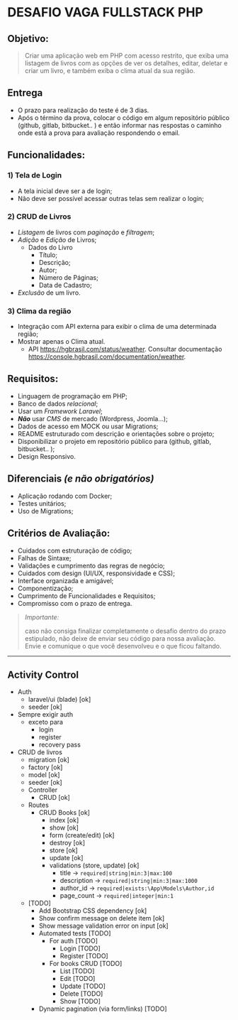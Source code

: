 # DESAFIO VAGA FULLSTACK PHP


## Objetivo:
> Criar uma aplicação web em PHP com acesso restrito, que exiba uma listagem de livros com as opções de ver os detalhes, editar, deletar e criar um livro, e também exiba o clima atual da sua região.

## Entrega

* O prazo para realização do teste é de 3 dias.
* Após o término da prova, colocar o código em algum repositório público (github, gitlab, bitbucket.. ) e então informar nas respostas o caminho onde está a prova para avaliação respondendo o email.

## Funcionalidades:

### 1) Tela de Login
* A tela inicial deve ser a de login;
* Não deve ser possível acessar outras telas sem realizar o login;

### 2) CRUD de Livros
* *Listagem* de livros com *paginação* e *filtragem*;
* *Adição* e *Edição* de Livros;
    - Dados do Livro
        - Título;
        - Descrição;
        - Autor;
        - Número de Páginas;
        - Data de Cadastro;
* *Exclusão* de um livro.

### 3) Clima da região
* Integração com API externa para exibir o clima de uma determinada região;
* Mostrar apenas o Clima atual.
    - API https://hgbrasil.com/status/weather. Consultar documentação https://console.hgbrasil.com/documentation/weather.


## Requisitos:
* Linguagem de programação em PHP;
* Banco de dados *relacional*;
* Usar um *Framework Laravel*;
* **_Não_** usar *CMS* de mercado (Wordpress, Joomla...);
* Dados de acesso em MOCK ou usar Migrations;
* README estruturado com descrição e orientações sobre o projeto;
* Disponibilizar o projeto em repositório público para (github, gitlab, bitbucket.. );
* Design Responsivo.


## Diferenciais _(e não obrigatórios)_
* Aplicação rodando com Docker;
* Testes unitários;
* Uso de Migrations;

## Critérios de Avaliação:
* Cuidados com estruturação de código;
* Falhas de Sintaxe;
* Validações e cumprimento das regras de negócio;
* Cuidados com design (UI/UX, responsividade e CSS);
* Interface organizada e amigável;
* Componentização;
* Cumprimento de Funcionalidades e Requisitos;
* Compromisso com o prazo de entrega.

> *Importante:*
>
> caso não consiga finalizar completamente o desafio dentro do prazo estipulado, não deixe de enviar seu código para nossa avaliação. Envie e comunique o que você desenvolveu e o que ficou faltando.

----

## Activity Control

* Auth
    - laravel/ui (blade) [ok]
    - seeder [ok]
* Sempre exigir auth
    - exceto para
        - login
        - register
        - recovery pass
* CRUD de livros
    - migration [ok]
    - factory [ok]
    - model [ok]
    - seeder [ok]
    - Controller
        - CRUD [ok]
    - Routes
        - CRUD Books [ok]
            - index [ok]
            - show [ok]
            - form (create/edit) [ok]
            - destroy [ok]
            - store [ok]
            - update [ok]
            - validations (store, update) [ok]
                - title -> `required|string|min:3|max:100`
                - description -> `required|string|min:3|max:1000`
                - author_id -> `required|exists:\App\Models\Author,id`
                - page_count -> `required|integer|min:1`
    - [TODO]
        - Add Bootstrap CSS dependency [ok]
        - Show confirm message on delete item [ok]
        - Show message validation error on input [ok]
        - Automated tests [TODO]
            - For auth [TODO]
                - Login [TODO]
                - Register [TODO]
            - For books CRUD [TODO]
                - List [TODO]
                - Edit [TODO]
                - Update [TODO]
                - Delete [TODO]
                - Show [TODO]
        - Dynamic pagination (via form/links) [TODO]
